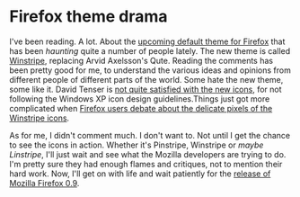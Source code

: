 Firefox theme drama
===

I've been reading. A lot. About the [upcoming default theme for Firefox](http://forums.mozillazine.org/viewtopic.php?t=82385 "Another default theme coming") that has been *haunting* quite a number of people lately. The new theme is called [Winstripe](http://kmgerich.com/archive/000062.html "The fox is out of the bag"), replacing Arvid Axelsson's Qute. Reading the comments has been pretty good for me, to understand the various ideas and opinions from different people of different parts of the world. Some hate the new theme, some like it. David Tenser is [not quite satisfied with the new icons](http://weblogs.mozillazine.org/djst/archives/005647.html "Firefox gets a new look"), for not following the Windows XP icon design guidelines.Things just got more complicated when [Firefox users debate about the delicate pixels of the Winstripe icons](http://forums.mozillazine.org/viewtopic.php?t=82732 "Constructive criticism: Winstripe").

As for me, I didn't comment much. I don't want to. Not until I get the chance to see the icons in action. Whether it's Pinstripe, Winstripe or *maybe Linstripe*, I'll just wait and see what the Mozilla developers are trying to do. I'm pretty sure they had enough flames and critiques, not to mention their hard work. Now, I'll get on with life and wait patiently for the [release of Mozilla Firefox 0.9](http://forums.mozillazine.org/viewtopic.php?t=81943 "Targeting 6/12 or 6/14 release date for 0.9!").